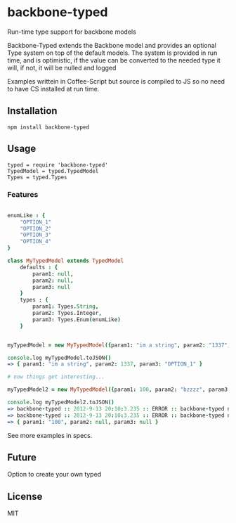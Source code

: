 backbone-typed
==============

Run-time type support for backbone models

Backbone-Typed extends the Backbone model and provides an optional Type system on top of the default models.
The system is provided in run time, and is optimistic, if the value can be converted to the needed type it will, if not, it will be nulled and logged

Examples writtein in Coffee-Script but source is compiled to JS so no need to have CS installed at run time.

## Installation

	npm install backbone-typed

## Usage

	typed = require 'backbone-typed'
	TypedModel = typed.TypedModel
	Types = typed.Types

### Features

```coffeescript

enumLike : {
	"OPTION_1"
	"OPTION_2"
	"OPTION_3"
	"OPTION_4"
}

class MyTypedModel extends TypedModel
	defaults : { 
		param1: null, 
		param2: null, 
		param3: null 
	}
	types : {
		param1: Types.String, 
		param2: Types.Integer, 
		param3: Types.Enum(enumLike)
	}


myTypedModel = new MyTypedModel({param1: "im a string", param2: "1337", param3: enumLike.OPTION_1})

console.log myTypedModel.toJSON()
=> { param1: "im a string", param2: 1337, param3: "OPTION_1" }

# now things get interesting...

myTypedModel2 = new MyTypedModel({param1: 100, param2: "bzzzz", param3: "NOT A REAL OPTION"})

console.log myTypedModel2.toJSON()
=> backbone-typed :: 2012-9-13 20:10:3.235 :: ERROR :: backbone-typed nulled value of:"param2" value:"bzzzz" type:"Integer"
=> backbone-typed :: 2012-9-13 20:10:3.235 :: ERROR :: backbone-typed nulled value of:"param3" value:"NOT A REAL OPTION" type:"Enum"
=> { param1: "100", param2: null, param3: null }

```


See more examples in specs.

## Future

Option to create your own typed


## License

MIT